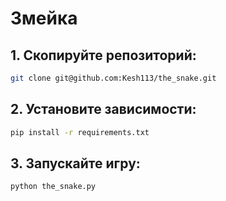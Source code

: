 # Змейка

## 1. Скопируйте репозиторий:
```bash
git clone git@github.com:Kesh113/the_snake.git
```
## 2. Установите зависимости:
```bash
pip install -r requirements.txt
```
## 3. Запускайте игру:
```bash
python the_snake.py
```
